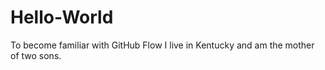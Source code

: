 # Hello-World
To become familiar with GitHub Flow 
I live in Kentucky and am the mother of two sons.
